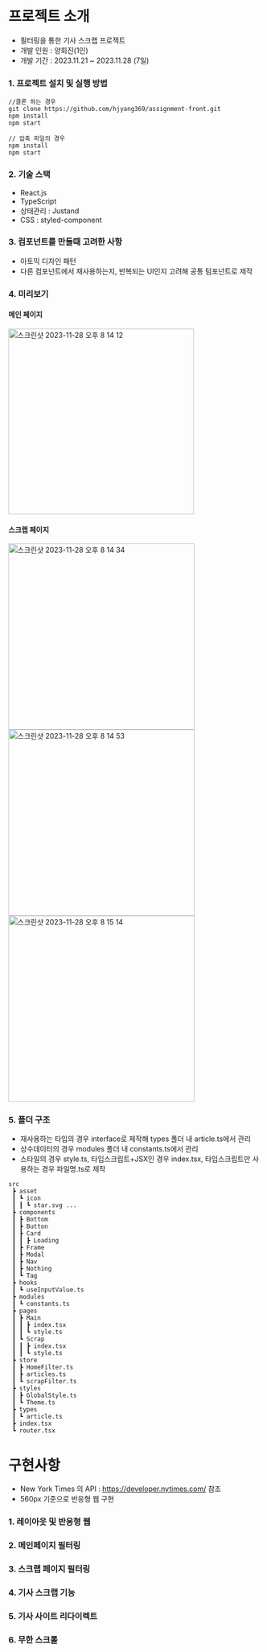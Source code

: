 # 프로젝트 소개
- 필터링을 통한 기사 스크랩 프로젝트
- 개발 인원 : 양회진(1인)
- 개발 기간 : 2023.11.21 ~ 2023.11.28 (7일)

### 1. 프로젝트 설치 및 실행 방법
```
//클론 하는 경우
git clone https://github.com/hjyang369/assignment-front.git
npm install
npm start

// 압축 파일의 경우
npm install
npm start
```
### 2. 기술 스택
- React.js
- TypeScript
- 상태관리 : Justand
- CSS : styled-component
  
### 3. 컴포넌트를 만들때 고려한 사항
- 아토믹 디자인 패턴
- 다른 컴포넌트에서 재사용하는지, 반복되는 UI인지 고려해 공통 텀포넌트로 제작

### 4. 미리보기
#### 메인 페이지



<img width="369" alt="스크린샷 2023-11-28 오후 8 14 12" src="https://github.com/hjyang369/assignment-front/assets/125977702/48c54195-ad15-46ee-ac8d-6a1d71aa3ac6">

#### 스크랩 페이지
<img width="370" alt="스크린샷 2023-11-28 오후 8 14 34" src="https://github.com/hjyang369/assignment-front/assets/125977702/b558954f-dc21-4063-951c-7ee1845e13e2">
<img width="370" alt="스크린샷 2023-11-28 오후 8 14 53" src="https://github.com/hjyang369/assignment-front/assets/125977702/1cd709cc-10b0-4e8f-9fcf-1e8aaba240d4">
<img width="370" alt="스크린샷 2023-11-28 오후 8 15 14" src="https://github.com/hjyang369/assignment-front/assets/125977702/c023d6a0-74d8-4cb0-aea0-1f80fbe77b5a">


### 5. 폴더 구조
- 재사용하는 타입의 경우 interface로 제작해 types 폴더 내 article.ts에서 관리
- 상수데이터의 경우 modules 폴더 내 constants.ts에서 관리
- 스타일의 경우 style.ts, 타입스크립트+JSX인 경우 index.tsx, 타입스크립트만 사용하는 경우 파일명.ts로 제작
```
src
 ┣ asset
 ┃ ┗ icon
 ┃ ┃ ┗ star.svg ...
 ┣ components
 ┃ ┣ Bottom
 ┃ ┣ Button
 ┃ ┣ Card
 ┃ ┃ ┣ Loading
 ┃ ┣ Frame
 ┃ ┣ Modal
 ┃ ┣ Nav
 ┃ ┣ Nothing
 ┃ ┗ Tag
 ┣ hooks
 ┃ ┗ useInputValue.ts
 ┣ modules
 ┃ ┗ constants.ts
 ┣ pages
 ┃ ┣ Main
 ┃ ┃ ┣ index.tsx
 ┃ ┃ ┗ style.ts
 ┃ ┗ Scrap
 ┃ ┃ ┣ index.tsx
 ┃ ┃ ┗ style.ts
 ┣ store
 ┃ ┣ HomeFilter.ts
 ┃ ┣ articles.ts
 ┃ ┗ scrapFilter.ts
 ┣ styles
 ┃ ┣ GlobalStyle.ts
 ┃ ┗ Theme.ts
 ┣ types
 ┃ ┗ article.ts
 ┣ index.tsx
 ┗ router.tsx
```

# 구현사항
- New York Times 의 API : https://developer.nytimes.com/ 참조
- 560px 기준으로 반응형 웹 구현

### 1. 레이아웃 및 반응형 웹
### 2. 메인페이지 필터링
### 3. 스크랩 페이지 필터링
### 4. 기사 스크랩 기능
### 5. 기사 사이트 리다이렉트
### 6. 무한 스크롤
